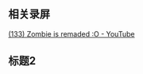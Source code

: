 ## 相关录屏

[(133) Zombie is remaded :O - YouTube](https://www.youtube.com/watch?v=Mc3Byr4U6sc)



## 标题2
